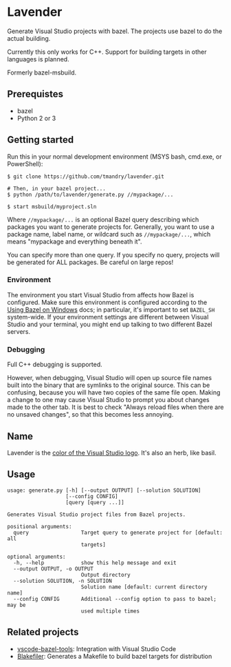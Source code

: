 # Lavender

Generate Visual Studio projects with bazel. The projects use bazel to do the actual building.

Currently this only works for C++. Support for building targets in other languages is planned.

Formerly bazel-msbuild.

## Prerequistes
- bazel
- Python 2 or 3

## Getting started

Run this in your normal development environment (MSYS bash, cmd.exe, or PowerShell):
```
$ git clone https://github.com/tmandry/lavender.git

# Then, in your bazel project...
$ python /path/to/lavender/generate.py //mypackage/...

$ start msbuild/myproject.sln
```
Where `//mypackage/...` is an optional Bazel query describing which packages you want to generate projects for. Generally, you want to use a package name, label name, or wildcard such as `//mypackage/...`, which means "mypackage and everything beneath it".

You can specify more than one query. If you specify no query, projects will be generated for ALL packages. Be careful on large repos!

### Environment
The environment you start Visual Studio from affects how Bazel is configured. Make sure this environment is configured according to the [Using Bazel on Windows](https://docs.bazel.build/versions/master/windows.html) docs; in particular, it's important to set `BAZEL_SH` system-wide. If your environment settings are different between Visual Studio and your terminal, you might end up talking to two different Bazel servers.

### Debugging

Full C++ debugging is supported.

However, when debugging, Visual Studio will open up source file names built into the binary that are symlinks to the original source. This can be confusing, because you will have two copies of the same file open. Making a change to one may cause Visual Studio to prompt you about changes made to the other tab. It is best to check "Always reload files when there are no unsaved changes", so that this becomes less annoying.

## Name
Lavender is the [color of the Visual Studio logo](https://en.wikipedia.org/wiki/Microsoft_Visual_Studio). It's also an herb, like basil.

## Usage
```
usage: generate.py [-h] [--output OUTPUT] [--solution SOLUTION]
                   [--config CONFIG]
                   [query [query ...]]

Generates Visual Studio project files from Bazel projects.

positional arguments:
  query                 Target query to generate project for [default: all
                        targets]

optional arguments:
  -h, --help            show this help message and exit
  --output OUTPUT, -o OUTPUT
                        Output directory
  --solution SOLUTION, -n SOLUTION
                        Solution name [default: current directory name]
  --config CONFIG       Additional --config option to pass to bazel; may be
                        used multiple times
```

## Related projects
- [vscode-bazel-tools](https://github.com/dprogm/vscode-bazel-tools): Integration with Visual Studio Code
- [Blakefiler](https://gist.github.com/jart/082b1078a065b79949508bbe1b7d8ef0): Generates a Makefile to build bazel targets for distribution
